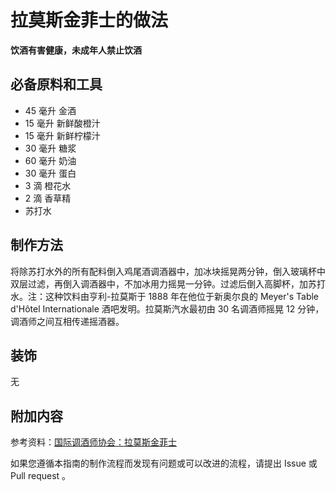 
# 拉莫斯金菲士的做法

**饮酒有害健康，未成年人禁止饮酒**

## 必备原料和工具

- 45 毫升 金酒
- 15 毫升 新鲜酸橙汁
- 15 毫升 新鲜柠檬汁
- 30 毫升 糖浆 
- 60 毫升 奶油 
- 30 毫升 蛋白 
- 3 滴 橙花水 
- 2 滴 香草精 
- 苏打水


## 制作方法

将除苏打水外的所有配料倒入鸡尾酒调酒器中，加冰块摇晃两分钟，倒入玻璃杯中双层过滤，再倒入调酒器中，不加冰用力摇晃一分钟。过滤后倒入高脚杯，加苏打水。注：这种饮料由亨利-拉莫斯于 1888 年在他位于新奥尔良的 Meyer's Table d'Hôtel Internationale 酒吧发明。拉莫斯汽水最初由 30 名调酒师摇晃 12 分钟，调酒师之间互相传递摇酒器。

## 装饰

无

## 附加内容

参考资料：[国际调酒师协会：拉莫斯金菲士](https://iba-world.com/ramos-fizz/)

如果您遵循本指南的制作流程而发现有问题或可以改进的流程，请提出 Issue 或 Pull request 。
